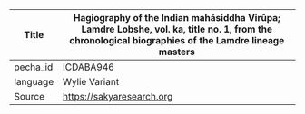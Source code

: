 |Title | Hagiography of the Indian mahāsiddha Virūpa; Lamdre Lobshe, vol. ka, title no. 1, from the chronological biographies of the Lamdre lineage masters 
| --- | --- 
|pecha_id | ICDABA946
|language | Wylie Variant
|Source | https://sakyaresearch.org